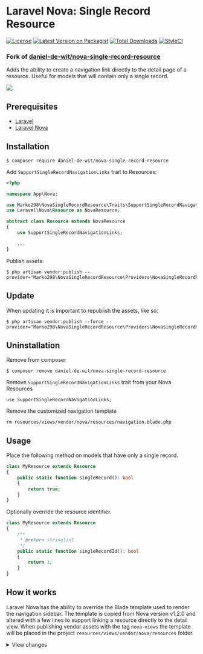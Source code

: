 # Laravel Nova: Single Record Resource
[![License](https://img.shields.io/github/license/mashape/apistatus.svg)](https://packagist.org/packages/daniel-de-wit/nova-single-record-resource)
[![Latest Version on Packagist](https://img.shields.io/packagist/v/daniel-de-wit/nova-single-record-resource.svg?style=flat-square)](https://packagist.org/packages/daniel-de-wit/nova-single-record-resource)
[![Total Downloads](https://img.shields.io/packagist/dt/daniel-de-wit/nova-single-record-resource.svg?style=flat-square)](https://packagist.org/packages/daniel-de-wit/nova-single-record-resource)
[![StyleCI](https://github.styleci.io/repos/160710362/shield?branch=master)](https://github.styleci.io/repos/160710362)

### Fork of [daniel-de-wit/nova-single-record-resource](https://github.com/daniel-de-wit/nova-single-record-resource)

Adds the ability to create a navigation link directly to the detail page of a resource.
Useful for models that will contain only a single record.

![](https://github.com/daniel-de-wit/nova-single-record-resource/raw/master/demo.gif)

## Prerequisites
 - [Laravel](https://laravel.com/)
 - [Laravel Nova](https://nova.laravel.com/)

## Installation

```
$ composer require daniel-de-wit/nova-single-record-resource
```

Add  `SupportSingleRecordNavigationLinks` trait to Resources:

```php
<?php

namespace App\Nova;

use Marko298\NovaSingleRecordResource\Traits\SupportSingleRecordNavigationLinks;
use Laravel\Nova\Resource as NovaResource;

abstract class Resource extends NovaResource
{
    use SupportSingleRecordNavigationLinks;

    ...
}
```

Publish assets:
```
$ php artisan vendor:publish --provider="Marko298\NovaSingleRecordResource\Providers\NovaSingleRecordResourceServiceProvider"
```


## Update

When updating it is important to republish the assets, like so:

```
$ php artisan vendor:publish --force --provider="Marko298\NovaSingleRecordResource\Providers\NovaSingleRecordResourceServiceProvider"
```


## Uninstallation

Remove from composer

```
$ composer remove daniel-de-wit/nova-single-record-resource
```

Remove `SupportSingleRecordNavigationLinks` trait from your Nova Resources

```
use SupportSingleRecordNavigationLinks;
```

Remove the customized navigation template

```
rm resources/views/vendor/nova/resources/navigation.blade.php
```

## Usage

Place the following method on models that have only a single record.

```php
class MyResource extends Resource
{
    public static function singleRecord(): bool
    {
        return true;
    }
}
```

Optionally override the resource identifier.

```php
class MyResource extends Resource
{
    /**
     * @return string|int
     */
    public static function singleRecordId(): bool
    {
        return 1;
    }
}
```

## How it works

Laravel Nova has the ability to override the Blade template used to render the navigation sidebar.
The template is copied from Nova version v1.2.0 and altered with a few lines to support linking a resource directly to the detail view.
When publishing vendor assets with the tag `nova-views` the template will be placed in the project `resources/views/vendor/nova/resources` folder.

<details>
<summary>View changes</summary>

```php
@if (method_exists($resource, 'singleRecord') && $resource::singleRecord())
    <router-link :to="{
    name: 'detail',
    params: {
        resourceName: '{{ $resource::uriKey() }}',
        resourceId: {{ $resource::singleRecordId() }}
    }
}" class="text-white text-justify no-underline dim">
        {{ $resource::label() }}
    </router-link>
@else
    <router-link :to="{
    name: 'index',
    params: {
        resourceName: '{{ $resource::uriKey() }}'
    }
}" class="text-white text-justify no-underline dim">
        {{ $resource::label() }}
    </router-link>
@endif
```
</details>
